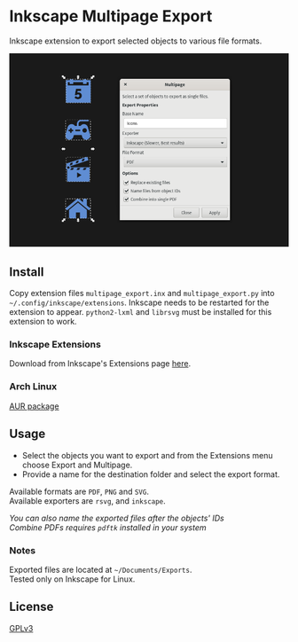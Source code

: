 # Inkscape Multipage Export
Inkscape extension to export selected objects to various file formats.

![Screenshot](https://raw.githubusercontent.com/olibia/inkscape-multipage-export/master/screenshot.png)

## Install
Copy extension files `multipage_export.inx` and `multipage_export.py` into `~/.config/inkscape/extensions`.
Inkscape needs to be restarted for the extension to appear.
`python2-lxml` and  `librsvg` must be installed for this extension to work.

### Inkscape Extensions
Download from Inkscape's Extensions page [here](https://inkscape.org/en/~olibia/%E2%98%85multipage-export-extension).

### Arch Linux
[AUR package](https://aur.archlinux.org/packages/inkscape-multipage-export)

## Usage
* Select the objects you want to export and from the Extensions menu choose Export and Multipage.
* Provide a name for the destination folder and select the export format.

Available formats are `PDF`, `PNG` and `SVG`.  
Available exporters are `rsvg`, and `inkscape`.  

*You can also name the exported files after the objects' IDs*  
*Combine PDFs requires `pdftk` installed in your system*

### Notes
Exported files are located at `~/Documents/Exports`.  
Tested only on Inkscape for Linux.

## License
[GPLv3](http://www.gnu.org/licenses/gpl-3.0.en.html)
